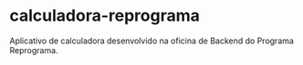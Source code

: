# calculadora-reprograma

Aplicativo de calculadora desenvolvido na oficina de Backend do Programa Reprograma.
